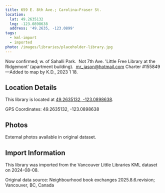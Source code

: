 ```yaml
---
title: 659 E. 8th Ave.; Carolina—Fraser St.
location:
  lat: 49.2635132
  lng: -123.0898638
  address: '49.2635, -123.0899'
tags:
  - kml-import
  - imported
photo: /images/libraries/placeholder-library.jpg
---
```

Now confirmed; w. of Sahalli Park.  Not 7th Ave.
'Little Free Library at the Ridgemont' (apartment building).  mr_jason@hotmail.com
Charter #155849
—Added to map by K.D., 2023 1 18.  

## Location Details

This library is located at [49.2635132, -123.0898638](https://www.google.com/maps?q=49.2635132,-123.0898638).

GPS Coordinates: 49.2635132, -123.0898638

## Photos

External photos available in original dataset.

## Import Information

This library was imported from the Vancouver Little Libraries KML dataset on 2024-08-08.

Original data source: Neighbourhood book exchanges 2025.8.6.revision; Vancouver, BC, Canada
